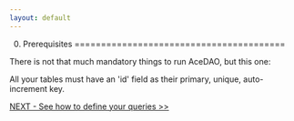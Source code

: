 ```yaml
---
layout: default
---
```


0. Prerequisites
========================================

There is not that much mandatory things to run AceDAO, but this one:

All your tables must have an 'id' field as their primary, unique, auto-increment key.

[NEXT - See how to define your queries >>](queriable.html)
